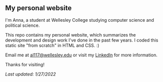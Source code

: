 ## My personal website

I'm Anna, a student at Wellesley College studying computer science and political science.

This repo contains my personal website, which summarizes the development
and design work I've done in the past few years. 
I coded this static site "from scratch" in HTML and CSS. :)

Email me at al117@wellesley.edu or visit my [LinkedIn](https://www.linkedin.com/in/anna-lieb/) for more information.

Thanks for visiting! 

*Last updated: 1/27/2022*
